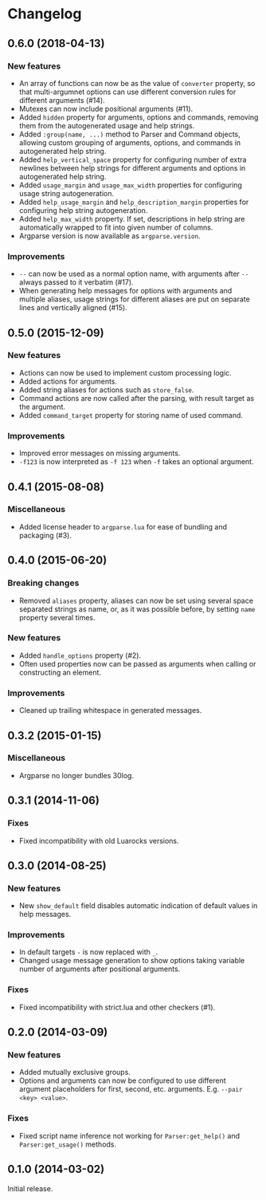 # Changelog

## 0.6.0 (2018-04-13)

### New features

* An array of functions can now be as the value of `converter` property,
  so that multi-argumnet options can use different conversion rules
  for different arguments (#14).
* Mutexes can now include positional arguments (#11).
* Added `hidden` property for arguments, options and commands,
  removing them from the autogenerated usage and help strings.
* Added `:group(name, ...)` method to Parser and Command objects, allowing
  custom grouping of arguments, options, and commands in autogenerated
  help string.
* Added `help_vertical_space` property for configuring number of extra
  newlines between help strings for different arguments and options in
  autogenerated help string.
* Added `usage_margin` and `usage_max_width` properties for configuring
  usage string autogeneration.
* Added `help_usage_margin` and `help_description_margin` properties
  for configuring help string autogeneration.
* Added `help_max_width` property. If set, descriptions in help string
  are automatically wrapped to fit into given number of columns.
* Argparse version is now available as `argparse.version`.

### Improvements

* `--` can now be used as a normal option name, with arguments
  after `--` always passed to it verbatim (#17).
* When generating help messages for options with arguments and multiple
  aliases, usage strings for different aliases are put on separate lines and
  vertically aligned (#15).

## 0.5.0 (2015-12-09)

### New features

* Actions can now be used to implement custom processing logic.
* Added actions for arguments.
* Added string aliases for actions such as `store_false`.
* Command actions are now called after the parsing, with result target
  as the argument.
* Added `command_target` property for storing name of used command.

### Improvements

* Improved error messages on missing arguments.
* `-f123` is now interpreted as `-f 123` when `-f` takes an optional argument.

## 0.4.1 (2015-08-08)

### Miscellaneous

* Added license header to `argparse.lua` for ease of bundling
  and packaging (#3).

## 0.4.0 (2015-06-20)

### Breaking changes

* Removed `aliases` property, aliases can now be set using several space
  separated strings as name, or, as it was possible before, by setting `name`
  property several times.

### New features

* Added `handle_options` property (#2).
* Often used properties now can be passed as arguments when calling or
  constructing an element.

### Improvements

* Cleaned up trailing whitespace in generated messages.

## 0.3.2 (2015-01-15)

### Miscellaneous

* Argparse no longer bundles 30log.

## 0.3.1 (2014-11-06)

### Fixes

* Fixed incompatibility with old Luarocks versions.

## 0.3.0 (2014-08-25)

### New features

* New `show_default` field disables automatic indication of default values in
  help messages.

### Improvements

* In default targets `-` is now replaced with `_`.
* Changed usage message generation to show options taking variable number of
  arguments after positional arguments.

### Fixes

* Fixed incompatibility with strict.lua and other checkers (#1).

## 0.2.0 (2014-03-09)

### New features

* Added mutually exclusive groups.
* Options and arguments can now be configured to use different argument
  placeholders for first, second, etc. arguments. E.g. `--pair <key> <value>`.

### Fixes

* Fixed script name inference not working for `Parser:get_help()` and
  `Parser:get_usage()` methods.

## 0.1.0 (2014-03-02)

Initial release.
